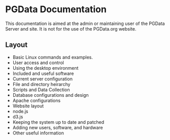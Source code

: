 # PGData Documentation

This documentation is aimed at the admin or maintaining user of the PGData Server and site. It is not for the use of the PGData.org website.

## Layout

* Basic Linux commands and examples. 
* User access and control
* Using the desktop environment
* Included and useful software
* Current server configuration
* File and directory heirarchy
* Scripts and Data Collection
* Database configurations and design
* Apache configurations
* Website layout
* node.js
* d3.js
* Keeping the system up to date and patched
* Adding new users, software, and hardware
* Other useful information




